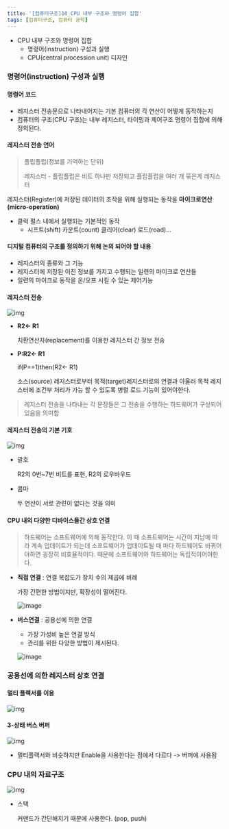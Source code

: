 ```yaml
---
title: '[컴퓨터구조]10_CPU 내부 구조와 명령어 집합'
tags: [컴퓨터구조, 컴퓨터 공학]
---
```


- CPU 내부 구조와 명령어 집합
  - 명령어(instruction) 구성과 실행
  - CPU(central procession unit) 디자인

### 명령어(instruction) 구성과 실행

#### 명령어 코드

- 레지스터 전송문으로 나타내어지는 기본 컴퓨터의 각 연산이 어떻게 동작하는지
- 컴퓨터의 구조(CPU 구조)는 내부 레지스터, 타이밍과 제어구조 명령어 집합에 의해 정의된다.

#### 레지스터 전송 언어

> 플립플럽(정보를 기억하는 단위)
>
> 레지스터 - 플립플럽은 비트 하나만 저장되고 플립플럽을 여러 개 묶은게 레지스터

레지스터(Register)에 저장된 데이터의 조작을 위해 실행되는 동작을 **마이크로연산(micro-operation)**

- 클럭 펄스 내에서 실행되는 기본적인 동작
  - 시프트(shift) 카운트(count) 클리어(clear) 로드(road)...

#### 디지털 컴퓨터의 구조를 정의하기 위해 논의 되어야 할 내용

- 레지스터의 종류와 그 기능
- 레지스터에 저장된 이진 정보를 가지고 수행되는 일련의 마이크로 연산들
- 일련의 마이크로 동작을 온/오프 시킬 수 있는 제어기능

#### 레지스터 전송

![img](https://blog.kakaocdn.net/dn/bwzbOp/btqCU7PLfdT/FlOEP0ZZ9n2vQGdU6phCM0/img.png)

- **R2← R1**

  치환연산자(replacement)를 이용한 레지스터 간 정보 전송

- **P:R2← R1**

  if(P==1)then(R2← R1)

  소스(source) 레지스터로부터 목적(target)레지스터로의 연결과 아울러 목적 레지스터에 조건부 처리가 가능 할 수 있도록 병렬 로드 기능이 있어야한다.

> 레지스터 전송을 나타내는 각 문장들은 그 전송을 수행하는 하드웨어가 구성되어 있음을 의미함

#### 레지스터 전송의 기본 기호

![img](https://media.vlpt.us/images/underlier12/post/e731f0eb-e49b-4bf2-b171-5ec880496558/image.png)

- 괄호

  R2의 0번~7번 비트를 표현, R2의 로우바우드

- 콤마

  두 연산이 서로 관련이 없다는 것을 의미

#### CPU 내의 다양한 디바이스들간 상호 연결

> 하드웨어는 소프트웨어에 의해 동작한다. 이 때 소프트웨어는 시간이 지남에 따라 계속 업데이트가 되는데 소프트웨어가 업데이트될 때 마다 하드웨어도 바뀌어야하면 굉장히 비효율적이다. 때문에 소프트웨어와 하드웨어는 독립적이어야한다.

- **직접 연결** : 연결 복잡도가 장치 수의 제곱에 비례

  가장 간편한 방법이지만, 확장성이 떨어진다.

  ![image](https://user-images.githubusercontent.com/53068706/117159572-5b97be80-adfb-11eb-8ee1-02263f5e5162.png)

* **버스연결** : 공용선에 의한 연결

  - 가장 가성비 높은 연결 방식
  - 관리를 위한 다양한 방법이 제시된다.

  ![image](https://user-images.githubusercontent.com/53068706/117160192-df51ab00-adfb-11eb-84f0-a595c0bd9673.png)

### 공용선에 의한 레지스터 상호 연결

#### 멀티 플렉서를 이용

![img](https://media.vlpt.us/images/underlier12/post/98d68d7b-eee3-4cbe-ad29-20833fb2e659/image.png)

#### 3-상태 버스 버퍼

![img](https://media.vlpt.us/images/underlier12/post/585daa77-3908-451c-9130-839cdb978706/image.png)

- 멀티플렉서와 비슷하지만 Enable을 사용한다는 점에서 다르다 -> 버퍼에 사용됨

### CPU 내의 자료구조

![img](https://media.vlpt.us/images/underlier12/post/e63d9ce7-d50d-474b-85fa-6d01ba138acd/image.png)

- 스택

  커맨드가 간단해지기 때문에 사용한다. (pop, push)
